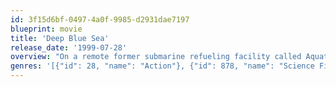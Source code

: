 ```yaml
---
id: 3f15d6bf-0497-4a0f-9985-d2931dae7197
blueprint: movie
title: 'Deep Blue Sea'
release_date: '1999-07-28'
overview: "On a remote former submarine refueling facility called Aquatica, a team of scientists are searching for a cure for Alzheimer's disease. Dr. Susan McAlester genetically engineers three Mako sharks, intending to increase their brain capacity so that they can harvest the tissue as a cure for Alzheimer's. Unfortunately, the increased brain capacity also makes the sharks smarter, faster, and more dangerous. Aquatica's financial backers are skeptical and nervous about the tests, and send a corporate executive to visit the facility."
genres: '[{"id": 28, "name": "Action"}, {"id": 878, "name": "Science Fiction"}, {"id": 53, "name": "Thriller"}]'
---
```

